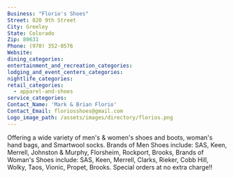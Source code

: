 ```yaml
---
Business: "Florio's Shoes"
Street: 820 9th Street
City: Greeley
State: Colorado
Zip: 80631
Phone: (970) 352-0576
Website:
dining_categories:
entertainment_and_recreation_categories:
lodging_and_event_centers_categories:
nightlife_categories:
retail_categories:
  - apparel-and-shoes
service_categories:
Contact_Name: 'Mark & Brian Florio'
Contact_Email: floriosshoes@gmail.com
Logo_image_path: /assets/images/directory/florios.png
---
```



Offering a wide variety of men's & women's shoes and boots, woman's hand bags, and Smartwool socks. Brands of Men Shoes include: SAS, Keen, Merrell, Johnston & Murphy, Florsheim, Rockport, Brooks, Brands of Woman's Shoes include: SAS, Keen, Merrell, Clarks, Rieker, Cobb Hill, Wolky, Taos, Vionic, Propet, Brooks. Special orders at no extra charge!!